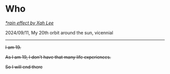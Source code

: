 <script defer src="rain.js"></script>

# Who

<u>*&ast;rain effect  by [Xah Lee](http://xahlee.info/js/js_raining_hearts.html)*</u>

2024/09/11, My 20th orbit around the sun, vicennial

<hr>

<s>I am 19. 

As I am 19, I don't have that many life experiences.

So I will end there</s>



